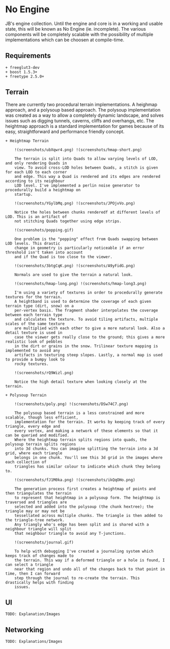 
No Engine
===============

JB's engine collection. Until the engine and core is in a working and usable state, this will be
known as No Engine (ie. incomplete). The various components will be completely scalable with the
possibility of multiple implementations which can be choosen at compile-time.


Requirements
----------

	+ freeglut3-dev
	+ boost 1.5.3+
	+ freetype 2.5.0+


Terrain
----------

There are currently two procedural terrain implementations. A heighmap approach, and a polysoup
based approach. The polysoup implementation was created as a way to allow a completely dynamic
landscape, and solves issues such as digging tunnels, caverns, cliffs and overhangs, etc. The
heightmap approach is a standard implementation for games because of its easy, straightforward and
performance friendly concept.

	+ Heightmap Terrain

		!(screenshots/ubXqwr4.png) !(screenshots/hmap-short.png)
	
		The terrain is split into Quads to allow varying levels of LOD, and only rendering Quads in
		view. To avoid cross-LOD holes between Quads, a stitch is given for each LOD to each corner
		and edge. This way a Quad is rendered and its edges are rendered according to its neighbour
		LOD level. I've implemented a perlin noise generator to procedurally build a heightmap on
		startup.

		!(screenshots/YGylbMq.png) !(screenshots/JPOjvVo.png)

		Notice the holes between chunks renderedf at different levels of LOD. This is an artifact of
		not stitching Quads together using edge strips.

		!(screenshots/popping.gif)

		One problem is the "popping" effect from Quads swapping between LOD levels. This drastic
		change in geometry is particularly noticeable if an error threshold isn't taken into account
		and if the Quad is too close to the viewer. 

		!(screenshots/3btgCqK.png) !(screenshots/A9yFidG.png)

		Normals are used to give the terrain a natural look.

		!(screenshots/hmap-long.png) !(screenshots/hmap-long3.png)

		I'm using a variety of textures in order to procedurally generate textures for the terrain.
		A heightband is used to determine the coverage of each given terrain type (dirt, snow) on a
		per-vertex basis. The fragment shader interpolates the coverage between each terrain type
		and calculates the texture. To avoid tiling artifacts, multiple scales of the same texture
		are multiplied with each other to give a more natural look. Also a detail texture is used in
		case the viewer gets really close to the ground; this gives a more realistic look of pebbles
		in the dirt or grains in the snow. Trilinear texture mapping is implemented to avoid any
		artifacts in texturing steep slopes. Lastly, a normal map is used to provide a bumpy look to
		rocky textures.

		!(screenshots/rQ9Wizl.png)

		Notice the high detail texture when looking closely at the terrain.

	+ Polysoup Terrain
	
		!(screenshots/poly.png) !(screenshots/DSw74C7.png)

		The polysoup based terrain is a less constrained and more scalable, though less efficient,
		implementation for the terrain. It works by keeping track of every triangle, every edge and
		every vertex, and making a network of these elements so that it can be queried and modified.
		Where the heightmap terrain splits regions into quads, the polysoup terrain splits regions
		into 3d chunks. You can imagine splitting the terrain into a 3d grid, where each triangle
		belongs in one chunk. You'll see this 3d grid in the images where each collection of
		triangles has similar colour to indicate which chunk they belong to.

		!(screenshots/fJ1M0ka.png) !(screenshots/ikQqOHo.png)

		The generation process first creates a heightmap of points and then triangulates the terrain
		to represent that heightmap in a polysoup form. The heightmap is traversed and triangles are
		selected and added into the polysoup (the chunk hextree); the triangle may or may not be
		tessellated across multiple chunks. The triangle is then added to the triangle-tree network.
		Any triangly who's edge has been split and is shared with a neighbour triangle will split
		that neighbour triangle to avoid any T-junctions. 

		!(screenshots/journal.gif)

		To help with debugging I've created a journaling system which keeps track of changes made to
		the terrain. This way if a deformed triangle or a hole is found, I can select a triangle
		near that region and undo all of the changes back to that point in time, then I can forward
		step through the journal to re-create the terrain. This drastically helps with finding
		issues.


UI
---------

	TODO: Explanation/Images

Networking
----------

	TODO: Explanations/Images

